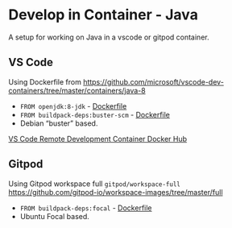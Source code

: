 # Develop in Container - Java
A setup for working on Java in a vscode or gitpod container.

## VS Code

Using Dockerfile from https://github.com/microsoft/vscode-dev-containers/tree/master/containers/java-8
  - `FROM openjdk:8-jdk` - [Dockerfile](https://github.com/docker-library/openjdk/blob/master/8/jdk/Dockerfile)
  - `FROM buildpack-deps:buster-scm` - [Dockerfile](https://github.com/docker-library/buildpack-deps/tree/master/debian/buster)
  - Debian “buster” based.
  
[VS Code Remote Development Container Docker Hub](https://hub.docker.com/_/microsoft-vscode-devcontainers)

## Gitpod

Using Gitpod workspace full `gitpod/workspace-full` https://github.com/gitpod-io/workspace-images/tree/master/full 
  - `FROM buildpack-deps:focal` - [Dockerfile](https://github.com/docker-library/buildpack-deps/tree/master/ubuntu/focal)
  - Ubuntu Focal based. 

